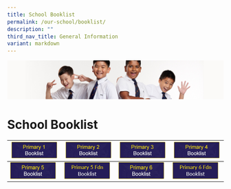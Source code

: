 ```yaml
---
title: School Booklist
permalink: /our-school/booklist/
description: ""
third_nav_title: General Information
variant: markdown
---
```

![](/images/Sub-banner2.jpg)

School Booklist
===============

|<a href="/files/P1_2024.pdf"><img src="/images/p1.png" style="width:95%"></a>  | <a href="/files/P2_2024.pdf"><img src="/images/p2.png" style="width:95%"></a> | <a href="/files/P3_2024.pdf"><img src="/images/p3.png" style="width:95%"></a> | <a href="/files/P4_2024.pdf"><img src="/images/p4.png" style="width:95%"> </a>|
|---|---|---|---|
| <a href="/files/P5_2024.pdf"><img src="/images/p5.png" style="width:95%"></a> | <a href="/files/P5F_2024.pdf"><img src="/images/p5a.png" style="width:95%"></a> | <a href="/files/P6_2024.pdf"><img src="/images/p6.png" style="width:95%"></a> | <a href="/files/P6F_2024.pdf"><img src="/images/p6a.png" style="width:95%"></a> |